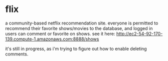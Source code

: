 # flix
a community-based netflix recommendation site. everyone is permitted to recommend their favorite shows/movies to the database, and logged in 
users can comment or favorite on shows. see it here: http://ec2-54-92-170-139.compute-1.amazonaws.com:8888/shows 

it's still in progress, as i'm trying to figure out how to enable deleting comments.
